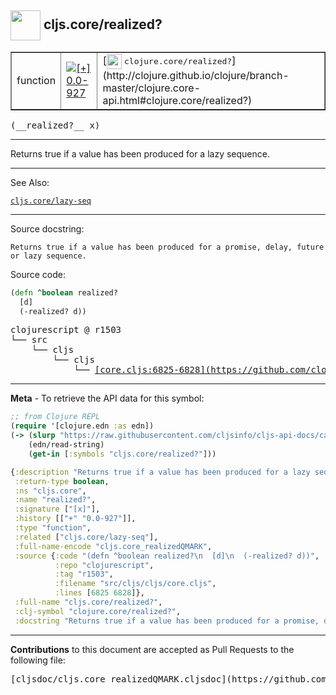 ## <img width="48px" valign="middle" src="http://i.imgur.com/Hi20huC.png"> cljs.core/realized?

 <table border="1">
<tr>

<td>function</td>
<td><a href="https://github.com/cljsinfo/cljs-api-docs/tree/0.0-927"><img valign="middle" alt="[+] 0.0-927" src="https://img.shields.io/badge/+-0.0--927-lightgrey.svg"></a> </td>
<td>
[<img height="24px" valign="middle" src="http://i.imgur.com/1GjPKvB.png"> <samp>clojure.core/realized?</samp>](http://clojure.github.io/clojure/branch-master/clojure.core-api.html#clojure.core/realized?)
</td>
</tr>
</table>

 <samp>
(__realized?__ x)<br>
</samp>

---

Returns true if a value has been produced for a lazy sequence.

---


See Also:

[`cljs.core/lazy-seq`](cljs.core_lazy-seq.md)<br>

---

Source docstring:

```
Returns true if a value has been produced for a promise, delay, future or lazy sequence.
```

Source code:

```clj
(defn ^boolean realized?
  [d]
  (-realized? d))
```

 <pre>
clojurescript @ r1503
└── src
    └── cljs
        └── cljs
            └── <ins>[core.cljs:6825-6828](https://github.com/clojure/clojurescript/blob/r1503/src/cljs/cljs/core.cljs#L6825-L6828)</ins>
</pre>


---

__Meta__ - To retrieve the API data for this symbol:

```clj
;; from Clojure REPL
(require '[clojure.edn :as edn])
(-> (slurp "https://raw.githubusercontent.com/cljsinfo/cljs-api-docs/catalog/cljs-api.edn")
    (edn/read-string)
    (get-in [:symbols "cljs.core/realized?"]))
```

```clj
{:description "Returns true if a value has been produced for a lazy sequence.",
 :return-type boolean,
 :ns "cljs.core",
 :name "realized?",
 :signature ["[x]"],
 :history [["+" "0.0-927"]],
 :type "function",
 :related ["cljs.core/lazy-seq"],
 :full-name-encode "cljs.core_realizedQMARK",
 :source {:code "(defn ^boolean realized?\n  [d]\n  (-realized? d))",
          :repo "clojurescript",
          :tag "r1503",
          :filename "src/cljs/cljs/core.cljs",
          :lines [6825 6828]},
 :full-name "cljs.core/realized?",
 :clj-symbol "clojure.core/realized?",
 :docstring "Returns true if a value has been produced for a promise, delay, future or lazy sequence."}

```

---

__Contributions__ to this document are accepted as Pull Requests to the following file:

 <pre>
[cljsdoc/cljs.core_realizedQMARK.cljsdoc](https://github.com/cljsinfo/cljs-api-docs/blob/master/cljsdoc/cljs.core_realizedQMARK.cljsdoc)
</pre>

